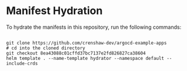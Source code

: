 
# Manifest Hydration

To hydrate the manifests in this repository, run the following commands:

```shell

git clone https://github.com/crenshaw-dev/argocd-example-apps
# cd into the cloned directory
git checkout 8ea43088c01cffd37bc7137e2fd826827ca38604
helm template . --name-template hydrator --namespace default --include-crds
```